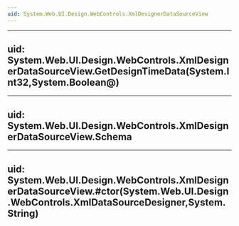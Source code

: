```yaml
---
uid: System.Web.UI.Design.WebControls.XmlDesignerDataSourceView
---
```


---
uid: System.Web.UI.Design.WebControls.XmlDesignerDataSourceView.GetDesignTimeData(System.Int32,System.Boolean@)
---

---
uid: System.Web.UI.Design.WebControls.XmlDesignerDataSourceView.Schema
---

---
uid: System.Web.UI.Design.WebControls.XmlDesignerDataSourceView.#ctor(System.Web.UI.Design.WebControls.XmlDataSourceDesigner,System.String)
---
